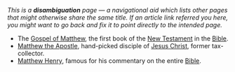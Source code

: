 *This is a **disambiguation** page — a navigational aid which lists other pages that might otherwise share the same title. If an article link referred you here, you might want to go back and fix it to point directly to the intended page.*
-   The [Gospel of Matthew](Gospel_of_Matthew "Gospel of Matthew"),
    the first book of the
    [New Testament](New_Testament "New Testament") in the
    [Bible](Bible "Bible").
-   [Matthew the Apostle](Matthew_(Apostle) "Matthew (Apostle)"),
    hand-picked disciple of
    [Jesus Christ](Jesus_Christ "Jesus Christ"), former tax-collector.
-   [Matthew Henry](Matthew_Henry "Matthew Henry"), famous for his
    commentary on the entire [Bible](Bible "Bible").



